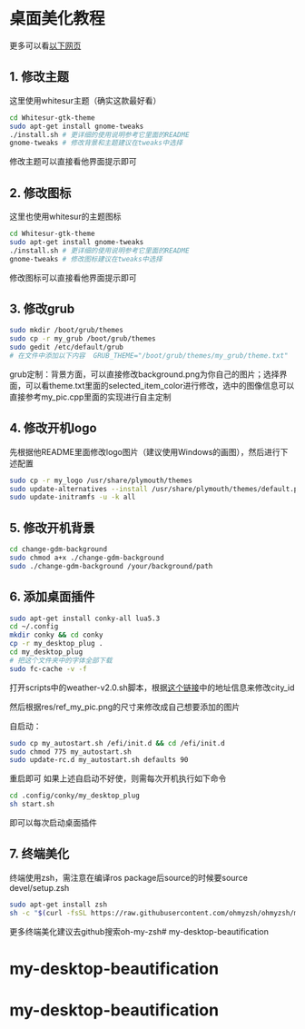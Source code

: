 # 桌面美化教程

更多可以看[以下网页](https://www.pling.com)

## 1. 修改主题

这里使用whitesur主题（确实这款最好看）

```bash
cd Whitesur-gtk-theme
sudo apt-get install gnome-tweaks
./install.sh # 更详细的使用说明参考它里面的README
gnome-tweaks # 修改背景和主题建议在tweaks中选择
```

修改主题可以直接看他界面提示即可

## 2. 修改图标

这里也使用whitesur的主题图标

```bash
cd Whitesur-gtk-theme
sudo apt-get install gnome-tweaks
./install.sh # 更详细的使用说明参考它里面的README
gnome-tweaks # 修改图标建议在tweaks中选择
```

修改图标可以直接看他界面提示即可

## 3. 修改grub

```bash
sudo mkdir /boot/grub/themes
sudo cp -r my_grub /boot/grub/themes
sudo gedit /etc/default/grub
# 在文件中添加以下内容  GRUB_THEME="/boot/grub/themes/my_grub/theme.txt"
```
grub定制：背景方面，可以直接修改background.png为你自己的图片；选择界面，可以看theme.txt里面的selected_item_color进行修改，选中的图像信息可以直接参考my_pic.cpp里面的实现进行自主定制

## 4. 修改开机logo

先根据他README里面修改logo图片（建议使用Windows的画图），然后进行下述配置

```bash
sudo cp -r my_logo /usr/share/plymouth/themes
sudo update-alternatives --install /usr/share/plymouth/themes/default.plymouth default.plymouth /usr/share/plymouth/themes/my_logo/logo-mac-style.plymouth 110
sudo update-initramfs -u -k all
```

## 5. 修改开机背景

```bash
cd change-gdm-background
sudo chmod a+x ./change-gdm-background
sudo ./change-gdm-background /your/background/path
```

## 6. 添加桌面插件

```bash
sudo apt-get install conky-all lua5.3
cd ~/.config
mkdir conky && cd conky
cp -r my_desktop_plug .
cd my_desktop_plug
# 把这个文件夹中的字体全部下载
sudo fc-cache -v -f
```
打开scripts中的weather-v2.0.sh脚本，根据[这个链接](https://openweathermap.org)中的地址信息来修改city_id

然后根据res/ref_my_pic.png的尺寸来修改成自己想要添加的图片

自启动：
```bash
sudo cp my_autostart.sh /efi/init.d && cd /efi/init.d
sudo chmod 775 my_autostart.sh
sudo update-rc.d my_autostart.sh defaults 90
```

重启即可
如果上述自启动不好使，则需每次开机执行如下命令
```bash
cd .config/conky/my_desktop_plug
sh start.sh
```
即可以每次启动桌面插件

## 7. 终端美化

终端使用zsh，需注意在编译ros package后source的时候要source devel/setup.zsh

```bash
sudo apt-get install zsh
sh -c "$(curl -fsSL https://raw.githubusercontent.com/ohmyzsh/ohmyzsh/master/tools/install.sh)"
```
更多终端美化建议去github搜索oh-my-zsh# my-desktop-beautification
# my-desktop-beautification
# my-desktop-beautification
